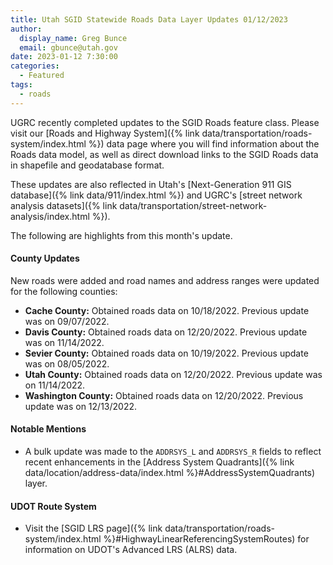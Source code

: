 ```yaml
---
title: Utah SGID Statewide Roads Data Layer Updates 01/12/2023
author:
  display_name: Greg Bunce
  email: gbunce@utah.gov
date: 2023-01-12 7:30:00
categories:
  - Featured
tags:
  - roads
---
```


UGRC recently completed updates to the SGID Roads feature class. Please visit our [Roads and Highway System]({% link data/transportation/roads-system/index.html %}) data page where you will find information about the Roads data model, as well as direct download links to the SGID Roads data in shapefile and geodatabase format.

These updates are also reflected in Utah's [Next-Generation 911 GIS database]({% link data/911/index.html %}) and UGRC's [street network analysis datasets]({% link data/transportation/street-network-analysis/index.html %}).

The following are highlights from this month's update.

#### County Updates

New roads were added and road names and address ranges were updated for the following counties:

- **Cache County:** Obtained roads data on 10/18/2022. Previous update was on 09/07/2022.
- **Davis County:** Obtained roads data on 12/20/2022. Previous update was on 11/14/2022.
- **Sevier County:** Obtained roads data on 10/19/2022. Previous update was on 08/05/2022.
- **Utah County:** Obtained roads data on 12/20/2022. Previous update was on 11/14/2022.
- **Washington County:** Obtained roads data on 12/20/2022. Previous update was on 12/13/2022.

#### Notable Mentions

- A bulk update was made to the `ADDRSYS_L` and `ADDRSYS_R` fields to reflect recent enhancements in the [Address System Quadrants]({% link data/location/address-data/index.html %}#AddressSystemQuadrants) layer.

#### UDOT Route System

- Visit the [SGID LRS page]({% link data/transportation/roads-system/index.html %}#HighwayLinearReferencingSystemRoutes) for information on UDOT's Advanced LRS (ALRS) data.
